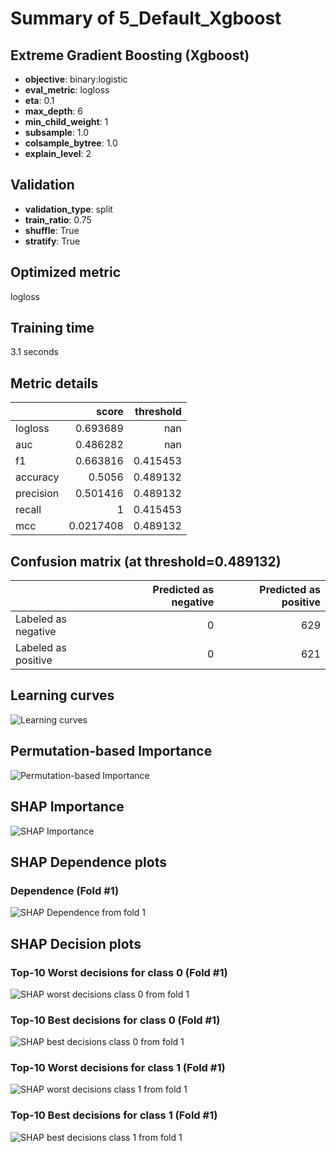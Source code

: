 # Summary of 5_Default_Xgboost

## Extreme Gradient Boosting (Xgboost)
- **objective**: binary:logistic
- **eval_metric**: logloss
- **eta**: 0.1
- **max_depth**: 6
- **min_child_weight**: 1
- **subsample**: 1.0
- **colsample_bytree**: 1.0
- **explain_level**: 2

## Validation
 - **validation_type**: split
 - **train_ratio**: 0.75
 - **shuffle**: True
 - **stratify**: True

## Optimized metric
logloss

## Training time

3.1 seconds

## Metric details
|           |     score |   threshold |
|:----------|----------:|------------:|
| logloss   | 0.693689  |  nan        |
| auc       | 0.486282  |  nan        |
| f1        | 0.663816  |    0.415453 |
| accuracy  | 0.5056    |    0.489132 |
| precision | 0.501416  |    0.489132 |
| recall    | 1         |    0.415453 |
| mcc       | 0.0217408 |    0.489132 |


## Confusion matrix (at threshold=0.489132)
|                     |   Predicted as negative |   Predicted as positive |
|:--------------------|------------------------:|------------------------:|
| Labeled as negative |                       0 |                     629 |
| Labeled as positive |                       0 |                     621 |

## Learning curves
![Learning curves](learning_curves.png)

## Permutation-based Importance
![Permutation-based Importance](permutation_importance.png)

## SHAP Importance
![SHAP Importance](shap_importance.png)

## SHAP Dependence plots

### Dependence (Fold #1)
![SHAP Dependence from fold 1](learner_1_shap_dependence.png)

## SHAP Decision plots

### Top-10 Worst decisions for class 0 (Fold #1)
![SHAP worst decisions class 0 from fold 1](learner_1_shap_class_0_worst_decisions.png)
### Top-10 Best decisions for class 0 (Fold #1)
![SHAP best decisions class 0 from fold 1](learner_1_shap_class_0_best_decisions.png)
### Top-10 Worst decisions for class 1 (Fold #1)
![SHAP worst decisions class 1 from fold 1](learner_1_shap_class_1_worst_decisions.png)
### Top-10 Best decisions for class 1 (Fold #1)
![SHAP best decisions class 1 from fold 1](learner_1_shap_class_1_best_decisions.png)